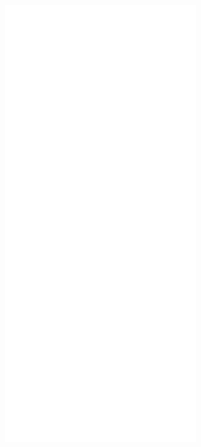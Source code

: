 
<img align= "left" src="https://github.com/S0KPiseth/S0KPiseth/blob/main/github-metrics.svg" />
<img align= "right" src="https://github.com/S0KPiseth/S0KPiseth/blob/main/spotify-recently-played.svg" />

